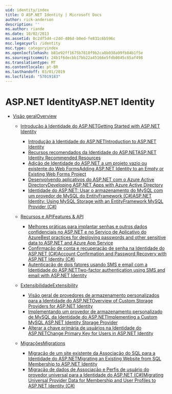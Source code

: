 ```yaml
---
uid: identity/index
title: O ASP.NET Identity | Microsoft Docs
author: rick-anderson
description: ''
ms.author: riande
ms.date: 10/02/2013
ms.assetid: 0c2df5d4-c2dd-486d-b0ed-fe831c6b596c
msc.legacyurl: /identity
msc.type: categoryindex
ms.openlocfilehash: b81e92ff1675b7810f9b2ca8b038a99fb84b1f5e
ms.sourcegitcommit: 24b1f6decbb17bb22a45166e5fdb0845c65af498
ms.translationtype: MT
ms.contentlocale: pt-BR
ms.lasthandoff: 03/01/2019
ms.locfileid: "57019183"
---
```

<a name="aspnet-identity"></a><span data-ttu-id="10543-102">ASP.NET Identity</span><span class="sxs-lookup"><span data-stu-id="10543-102">ASP.NET Identity</span></span>
====================
- [<span data-ttu-id="10543-103">Visão geral</span><span class="sxs-lookup"><span data-stu-id="10543-103">Overview</span></span>](overview/index.md)

    - [<span data-ttu-id="10543-104">Introdução à Identidade do ASP.NET</span><span class="sxs-lookup"><span data-stu-id="10543-104">Getting Started with ASP.NET Identity</span></span>](overview/getting-started/index.md)

        - [<span data-ttu-id="10543-105">Introdução à Identidade do ASP.NET</span><span class="sxs-lookup"><span data-stu-id="10543-105">Introduction to ASP.NET Identity</span></span>](overview/getting-started/introduction-to-aspnet-identity.md)
        - [<span data-ttu-id="10543-106">Recursos recomendados da Identidade do ASP.NET</span><span class="sxs-lookup"><span data-stu-id="10543-106">ASP.NET Identity Recommended Resources</span></span>](overview/getting-started/aspnet-identity-recommended-resources.md)
        - [<span data-ttu-id="10543-107">Adição de Identidade do ASP.NET a um projeto vazio ou existente do Web Forms</span><span class="sxs-lookup"><span data-stu-id="10543-107">Adding ASP.NET Identity to an Empty or Existing Web Forms Project</span></span>](overview/getting-started/adding-aspnet-identity-to-an-empty-or-existing-web-forms-project.md)
        - [<span data-ttu-id="10543-108">Desenvolvendo aplicativos do ASP.NET com o Azure Active Directory</span><span class="sxs-lookup"><span data-stu-id="10543-108">Developing ASP.NET Apps with Azure Active Directory</span></span>](overview/getting-started/developing-aspnet-apps-with-windows-azure-active-directory.md)
        - [<span data-ttu-id="10543-109">Identidade do ASP.NET: Usar o armazenamento do MySQL com um provedor de MySQL do EntityFramework (C#)</span><span class="sxs-lookup"><span data-stu-id="10543-109">ASP.NET Identity: Using MySQL Storage with an EntityFramework MySQL Provider (C#)</span></span>](overview/getting-started/aspnet-identity-using-mysql-storage-with-an-entityframework-mysql-provider.md)
    - [<span data-ttu-id="10543-110">Recursos e API</span><span class="sxs-lookup"><span data-stu-id="10543-110">Features & API</span></span>](overview/features-api/index.md)

        - [<span data-ttu-id="10543-111">Melhores práticas para implantar senhas e outros dados confidenciais no ASP.NET e no Serviço de Aplicativo do Azure</span><span class="sxs-lookup"><span data-stu-id="10543-111">Best practices for deploying passwords and other sensitive data to ASP.NET and Azure App Service</span></span>](overview/features-api/best-practices-for-deploying-passwords-and-other-sensitive-data-to-aspnet-and-azure.md)
        - [<span data-ttu-id="10543-112">Confirmação de conta e recuperação de senha na Identidade do ASP.NET (C#)</span><span class="sxs-lookup"><span data-stu-id="10543-112">Account Confirmation and Password Recovery with ASP.NET Identity (C#)</span></span>](overview/features-api/account-confirmation-and-password-recovery-with-aspnet-identity.md)
        - [<span data-ttu-id="10543-113">Autenticação de dois fatores usando SMS e email com a Identidade do ASP.NET</span><span class="sxs-lookup"><span data-stu-id="10543-113">Two-factor authentication using SMS and email with ASP.NET Identity</span></span>](overview/features-api/two-factor-authentication-using-sms-and-email-with-aspnet-identity.md)
    - [<span data-ttu-id="10543-114">Extensibilidade</span><span class="sxs-lookup"><span data-stu-id="10543-114">Extensibility</span></span>](overview/extensibility/index.md)

        - [<span data-ttu-id="10543-115">Visão geral de provedores de armazenamento personalizados para a Identidade do ASP.NET</span><span class="sxs-lookup"><span data-stu-id="10543-115">Overview of Custom Storage Providers for ASP.NET Identity</span></span>](overview/extensibility/overview-of-custom-storage-providers-for-aspnet-identity.md)
        - [<span data-ttu-id="10543-116">Implementando um provedor de armazenamento personalizado de MySQL da Identidade do ASP.NET</span><span class="sxs-lookup"><span data-stu-id="10543-116">Implementing a Custom MySQL ASP.NET Identity Storage Provider</span></span>](overview/extensibility/implementing-a-custom-mysql-aspnet-identity-storage-provider.md)
        - [<span data-ttu-id="10543-117">Alterar a chave primária de usuários na Identidade do ASP.NET</span><span class="sxs-lookup"><span data-stu-id="10543-117">Change Primary Key for Users in ASP.NET Identity</span></span>](overview/extensibility/change-primary-key-for-users-in-aspnet-identity.md)
    - [<span data-ttu-id="10543-118">Migrações</span><span class="sxs-lookup"><span data-stu-id="10543-118">Migrations</span></span>](overview/migrations/index.md)

        - [<span data-ttu-id="10543-119">Migração de um site existente da Associação do SQL para a Identidade do ASP.NET</span><span class="sxs-lookup"><span data-stu-id="10543-119">Migrating an Existing Website from SQL Membership to ASP.NET Identity</span></span>](overview/migrations/migrating-an-existing-website-from-sql-membership-to-aspnet-identity.md)
        - [<span data-ttu-id="10543-120">Migração de dados de Associação e Perfis de usuário do provedor universal para a Identidade do ASP.NET (C#)</span><span class="sxs-lookup"><span data-stu-id="10543-120">Migrating Universal Provider Data for Membership and User Profiles to ASP.NET Identity (C#)</span></span>](overview/migrations/migrating-universal-provider-data-for-membership-and-user-profiles-to-aspnet-identity.md)
